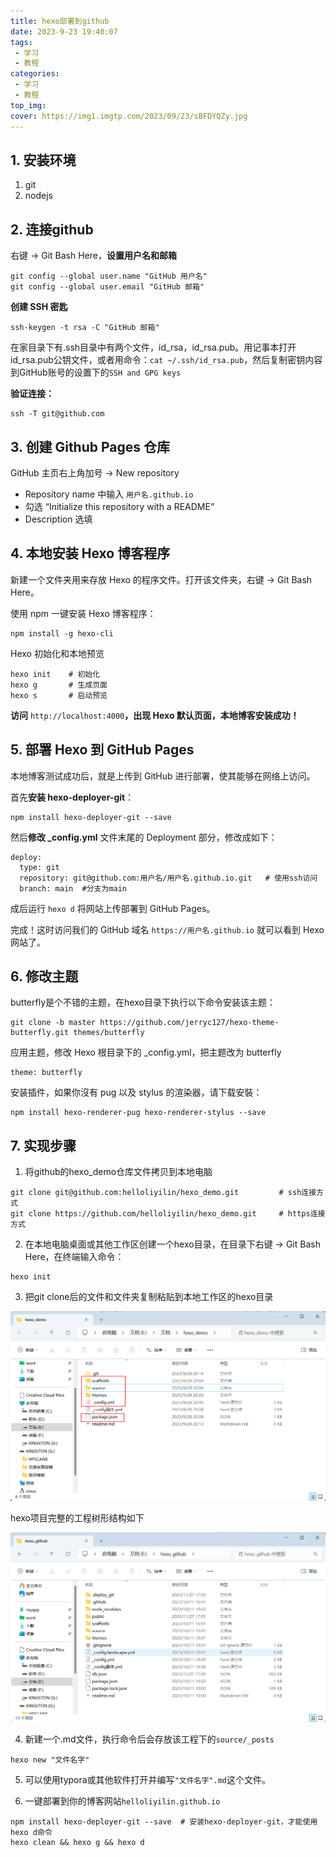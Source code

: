 ```yaml
---
title: hexo部署到github
date: 2023-9-23 19:40:07
tags: 
 - 学习
 - 教程
categories:
 - 学习
 - 教程
top_img:
cover: https://img1.imgtp.com/2023/09/23/sBFDYQZy.jpg
---
```


## 1. 安装环境

1. git
2. nodejs

## 2. 连接github

右键 -> Git Bash Here，**设置用户名和邮箱**

```
git config --global user.name "GitHub 用户名"
git config --global user.email "GitHub 邮箱"
```

**创建 SSH 密匙**

```
ssh-keygen -t rsa -C "GitHub 邮箱"
```

在家目录下有.ssh目录中有两个文件，id_rsa，id_rsa.pub。用记事本打开id_rsa.pub公钥文件，或者用命令：`cat ~/.ssh/id_rsa.pub`，然后复制密钥内容到GitHub账号的设置下的`SSH and GPG keys`

**验证连接：**

```
ssh -T git@github.com
```

## 3. 创建 Github Pages 仓库

GitHub 主页右上角加号 -> New repository

+ Repository name 中输入 `用户名.github.io`
+ 勾选 “Initialize this repository with a README”
+ Description 选填

## 4. 本地安装 Hexo 博客程序

新建一个文件夹用来存放 Hexo 的程序文件。打开该文件夹，右键 -> Git Bash Here。

使用 npm 一键安装 Hexo 博客程序：

```
npm install -g hexo-cli
```

Hexo 初始化和本地预览

```
hexo init    # 初始化
hexo g  	 # 生成页面
hexo s  	 # 启动预览
```

**访问** `http://localhost:4000`**，出现 Hexo 默认页面，本地博客安装成功！**

## 5. 部署 Hexo 到 GitHub Pages

本地博客测试成功后，就是上传到 GitHub 进行部署，使其能够在网络上访问。

首先**安装 hexo-deployer-git**：

```
npm install hexo-deployer-git --save
```

然后**修改 _config.yml** 文件末尾的 Deployment 部分，修改成如下：

```
deploy:
  type: git
  repository: git@github.com:用户名/用户名.github.io.git   # 使用ssh访问
  branch: main	#分支为main
```

成后运行 `hexo d` 将网站上传部署到 GitHub Pages。

完成！这时访问我们的 GitHub 域名 `https://用户名.github.io` 就可以看到 Hexo 网站了。

## 6. 修改主题

butterfly是个不错的主题，在hexo目录下执行以下命令安装该主题：

```
git clone -b master https://github.com/jerryc127/hexo-theme-butterfly.git themes/butterfly
```

应用主题，修改 Hexo 根目录下的 _config.yml，把主题改为 butterfly

```
theme: butterfly
```

安装插件，如果你沒有 pug 以及 stylus 的渲染器，请下载安裝：

```
npm install hexo-renderer-pug hexo-renderer-stylus --save
```

## 7. 实现步骤

1. 将github的hexo_demo仓库文件拷贝到本地电脑

```
git clone git@github.com:helloliyilin/hexo_demo.git			# ssh连接方式
git clone https://github.com/helloliyilin/hexo_demo.git		# https连接方式
```

2. 在本地电脑桌面或其他工作区创建一个hexo目录，在目录下右键 -> Git Bash Here，在终端输入命令：

```
hexo init
```

3. 把git clone后的文件和文件夹复制粘贴到本地工作区的hexo目录

![hexo工程必要目录](./../img/hexo工程必要目录.png "hexo工程必要目录")

hexo项目完整的工程树形结构如下

![hexo工程完整目录](./../img/hexo工程完整目录.png "hexo工程完整目录")

4. 新建一个.md文件，执行命令后会存放该工程下的`source/_posts`

```
hexo new "文件名字"
```

5. 可以使用typora或其他软件打开并编写`"文件名字".md`这个文件。

6. 一键部署到你的博客网站`helloliyilin.github.io`

```
npm install hexo-deployer-git --save  # 安装hexo-deployer-git，才能使用hexo d命令
hexo clean && hexo g && hexo d
```